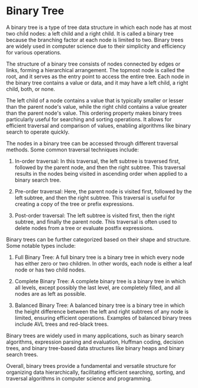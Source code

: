 # Binary Tree

A binary tree is a type of tree data structure in which each node has at most two child nodes: a left child and a right child. It is called a binary tree because the branching factor at each node is limited to two. Binary trees are widely used in computer science due to their simplicity and efficiency for various operations.

The structure of a binary tree consists of nodes connected by edges or links, forming a hierarchical arrangement. The topmost node is called the root, and it serves as the entry point to access the entire tree. Each node in the binary tree contains a value or data, and it may have a left child, a right child, both, or none.

The left child of a node contains a value that is typically smaller or lesser than the parent node's value, while the right child contains a value greater than the parent node's value. This ordering property makes binary trees particularly useful for searching and sorting operations. It allows for efficient traversal and comparison of values, enabling algorithms like binary search to operate quickly.

The nodes in a binary tree can be accessed through different traversal methods. Some common traversal techniques include:

1. In-order traversal: In this traversal, the left subtree is traversed first, followed by the parent node, and then the right subtree. This traversal results in the nodes being visited in ascending order when applied to a binary search tree.

2. Pre-order traversal: Here, the parent node is visited first, followed by the left subtree, and then the right subtree. This traversal is useful for creating a copy of the tree or prefix expressions.

3. Post-order traversal: The left subtree is visited first, then the right subtree, and finally the parent node. This traversal is often used to delete nodes from a tree or evaluate postfix expressions.

Binary trees can be further categorized based on their shape and structure. Some notable types include:

1. Full Binary Tree: A full binary tree is a binary tree in which every node has either zero or two children. In other words, each node is either a leaf node or has two child nodes.

2. Complete Binary Tree: A complete binary tree is a binary tree in which all levels, except possibly the last level, are completely filled, and all nodes are as left as possible.

3. Balanced Binary Tree: A balanced binary tree is a binary tree in which the height difference between the left and right subtrees of any node is limited, ensuring efficient operations. Examples of balanced binary trees include AVL trees and red-black trees.

Binary trees are widely used in many applications, such as binary search algorithms, expression parsing and evaluation, Huffman coding, decision trees, and binary tree-based data structures like binary heaps and binary search trees.

Overall, binary trees provide a fundamental and versatile structure for organizing data hierarchically, facilitating efficient searching, sorting, and traversal algorithms in computer science and programming.
